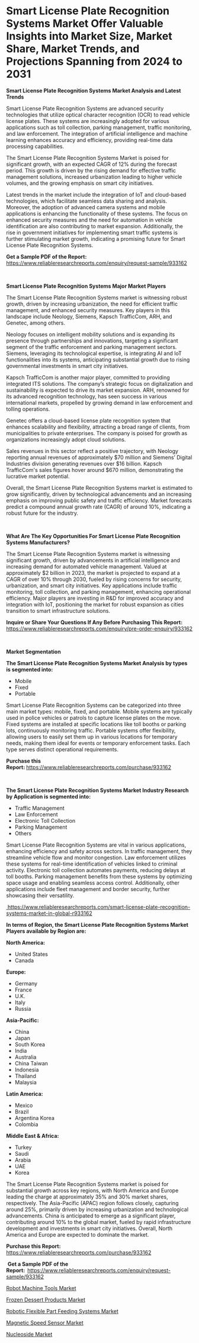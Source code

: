 <p><h1>Smart License Plate Recognition Systems Market Offer Valuable Insights into Market Size, Market Share, Market Trends, and Projections Spanning from 2024 to 2031</h1></p><p><strong>Smart License Plate Recognition Systems Market Analysis and Latest Trends</strong></p>
<p><p>Smart License Plate Recognition Systems are advanced security technologies that utilize optical character recognition (OCR) to read vehicle license plates. These systems are increasingly adopted for various applications such as toll collection, parking management, traffic monitoring, and law enforcement. The integration of artificial intelligence and machine learning enhances accuracy and efficiency, providing real-time data processing capabilities.</p><p>The Smart License Plate Recognition Systems Market is poised for significant growth, with an expected CAGR of 12% during the forecast period. This growth is driven by the rising demand for effective traffic management solutions, increased urbanization leading to higher vehicle volumes, and the growing emphasis on smart city initiatives. </p><p>Latest trends in the market include the integration of IoT and cloud-based technologies, which facilitate seamless data sharing and analysis. Moreover, the adoption of advanced camera systems and mobile applications is enhancing the functionality of these systems. The focus on enhanced security measures and the need for automation in vehicle identification are also contributing to market expansion. Additionally, the rise in government initiatives for implementing smart traffic systems is further stimulating market growth, indicating a promising future for Smart License Plate Recognition Systems.</p></p>
<p><strong>Get a Sample PDF of the Report:&nbsp;</strong> <a href="https://www.reliableresearchreports.com/enquiry/request-sample/933162?utm_campaign=3&utm_medium=2&utm_source=Github&utm_content=ia&utm_term=03122024&utm_id=smart-license-plate-recognition-systems">https://www.reliableresearchreports.com/enquiry/request-sample/933162</a></p>
<p>&nbsp;</p>
<p><strong>Smart License Plate Recognition Systems Major Market Players</strong></p>
<p><p>The Smart License Plate Recognition Systems market is witnessing robust growth, driven by increasing urbanization, the need for efficient traffic management, and enhanced security measures. Key players in this landscape include Neology, Siemens, Kapsch TrafficCom, ARH, and Genetec, among others.</p><p>Neology focuses on intelligent mobility solutions and is expanding its presence through partnerships and innovations, targeting a significant segment of the traffic enforcement and parking management sectors. Siemens, leveraging its technological expertise, is integrating AI and IoT functionalities into its systems, anticipating substantial growth due to rising governmental investments in smart city initiatives.</p><p>Kapsch TrafficCom is another major player, committed to providing integrated ITS solutions. The company’s strategic focus on digitalization and sustainability is expected to drive its market expansion. ARH, renowned for its advanced recognition technology, has seen success in various international markets, propelled by growing demand in law enforcement and tolling operations.</p><p>Genetec offers a cloud-based license plate recognition system that enhances scalability and flexibility, attracting a broad range of clients, from municipalities to private enterprises. The company is poised for growth as organizations increasingly adopt cloud solutions.</p><p>Sales revenues in this sector reflect a positive trajectory, with Neology reporting annual revenues of approximately $70 million and Siemens’ Digital Industries division generating revenues over $16 billion. Kapsch TrafficCom's sales figures hover around $670 million, demonstrating the lucrative market potential.</p><p>Overall, the Smart License Plate Recognition Systems market is estimated to grow significantly, driven by technological advancements and an increasing emphasis on improving public safety and traffic efficiency. Market forecasts predict a compound annual growth rate (CAGR) of around 10%, indicating a robust future for the industry.</p></p>
<p>&nbsp;</p>
<p><strong>What Are The Key Opportunities For Smart License Plate Recognition Systems Manufacturers?</strong></p>
<p><p>The Smart License Plate Recognition Systems market is witnessing significant growth, driven by advancements in artificial intelligence and increasing demand for automated vehicle management. Valued at approximately $2 billion in 2023, the market is projected to expand at a CAGR of over 10% through 2030, fueled by rising concerns for security, urbanization, and smart city initiatives. Key applications include traffic monitoring, toll collection, and parking management, enhancing operational efficiency. Major players are investing in R&D for improved accuracy and integration with IoT, positioning the market for robust expansion as cities transition to smart infrastructure solutions.</p></p>
<p><strong>Inquire or Share Your Questions If Any Before Purchasing This Report:</strong> <a href="https://www.reliableresearchreports.com/enquiry/pre-order-enquiry/933162?utm_campaign=3&utm_medium=2&utm_source=Github&utm_content=ia&utm_term=03122024&utm_id=smart-license-plate-recognition-systems">https://www.reliableresearchreports.com/enquiry/pre-order-enquiry/933162</a></p>
<p>&nbsp;</p>
<p><strong>Market Segmentation</strong></p>
<p><strong>The Smart License Plate Recognition Systems Market Analysis by types is segmented into:</strong></p>
<p><ul><li>Mobile</li><li>Fixed</li><li>Portable</li></ul></p>
<p><p>Smart License Plate Recognition Systems can be categorized into three main market types: mobile, fixed, and portable. Mobile systems are typically used in police vehicles or patrols to capture license plates on the move. Fixed systems are installed at specific locations like toll booths or parking lots, continuously monitoring traffic. Portable systems offer flexibility, allowing users to easily set them up in various locations for temporary needs, making them ideal for events or temporary enforcement tasks. Each type serves distinct operational requirements.</p></p>
<p><strong>Purchase this Report:&nbsp;</strong><a href="https://www.reliableresearchreports.com/purchase/933162?utm_campaign=3&utm_medium=2&utm_source=Github&utm_content=ia&utm_term=03122024&utm_id=smart-license-plate-recognition-systems">https://www.reliableresearchreports.com/purchase/933162</a></p>
<p>&nbsp;</p>
<p><strong>The Smart License Plate Recognition Systems Market Industry Research by Application is segmented into:</strong></p>
<p><ul><li>Traffic Management</li><li>Law Enforcement</li><li>Electronic Toll Collection</li><li>Parking Management</li><li>Others</li></ul></p>
<p><p>Smart License Plate Recognition Systems are vital in various applications, enhancing efficiency and safety across sectors. In traffic management, they streamline vehicle flow and monitor congestion. Law enforcement utilizes these systems for real-time identification of vehicles linked to criminal activity. Electronic toll collection automates payments, reducing delays at toll booths. Parking management benefits from these systems by optimizing space usage and enabling seamless access control. Additionally, other applications include fleet management and border security, further showcasing their versatility.</p></p>
<p><a href="https://www.reliableresearchreports.com/smart-license-plate-recognition-systems-market-in-global-r933162?utm_campaign=3&utm_medium=2&utm_source=Github&utm_content=ia&utm_term=03122024&utm_id=smart-license-plate-recognition-systems">&nbsp;https://www.reliableresearchreports.com/smart-license-plate-recognition-systems-market-in-global-r933162</a></p>
<p><strong>In terms of Region, the Smart License Plate Recognition Systems Market Players available by Region are:</strong></p>
<p>
    <p> <strong> North America: </strong>
        <ul>
            <li>United States</li>
            <li>Canada</li>
        </ul>
        </p> 
    <p> <strong> Europe: </strong>
        <ul>
            <li>Germany</li>
            <li>France</li>
            <li>U.K.</li>
            <li>Italy</li>
            <li>Russia</li>
        </ul>
        </p> 
    <p> <strong> Asia-Pacific: </strong>
        <ul>
            <li>China</li>
            <li>Japan</li>
            <li>South Korea</li>
            <li>India</li>
            <li>Australia</li>
            <li>China Taiwan</li>
            <li>Indonesia</li>
            <li>Thailand</li>
            <li>Malaysia</li>
        </ul>
        </p> 
    <p> <strong> Latin America: </strong>
        <ul>
            <li>Mexico</li>
            <li>Brazil</li>
            <li>Argentina Korea</li>
            <li>Colombia</li>
        </ul>
        </p> 
    <p> <strong> Middle East & Africa: </strong>
        <ul>
            <li>Turkey</li>
            <li>Saudi</li>
            <li>Arabia</li>
            <li>UAE</li>
            <li>Korea</li>
        </ul>
    </p>
    </p>
<p><p>The Smart License Plate Recognition Systems market is poised for substantial growth across key regions, with North America and Europe leading the charge at approximately 35% and 30% market shares, respectively. The Asia-Pacific (APAC) region follows closely, capturing around 25%, primarily driven by increasing urbanization and technological advancements. China is anticipated to emerge as a significant player, contributing around 10% to the global market, fueled by rapid infrastructure development and investments in smart city initiatives. Overall, North America and Europe are expected to dominate the market.</p></p>
<p><strong>Purchase this Report: </strong><a href="https://www.reliableresearchreports.com/purchase/933162?utm_campaign=3&utm_medium=2&utm_source=Github&utm_content=ia&utm_term=03122024&utm_id=smart-license-plate-recognition-systems">https://www.reliableresearchreports.com/purchase/933162</a></p>
<p>&nbsp;<strong>Get a Sample PDF of the Report:&nbsp;&nbsp;</strong><a href="https://www.reliableresearchreports.com/enquiry/request-sample/933162?utm_campaign=3&utm_medium=2&utm_source=Github&utm_content=ia&utm_term=03122024&utm_id=smart-license-plate-recognition-systems">https://www.reliableresearchreports.com/enquiry/request-sample/933162</a></p>
<p><strong></strong></p>
<p><p><a href="https://github.com/gulaimolin/Market-Research-Report-List-6/blob/main/robot-machine-tools-market.md?utm_campaign=3&utm_medium=2&utm_source=Github&utm_content=ia&utm_term=03122024&utm_id=smart-license-plate-recognition-systems">Robot Machine Tools Market</a></p><p><a href="https://www.linkedin.com/pulse/unlock-vital-data-frozen-dessert-products-market-financial-e5pmf?utm_campaign=3&utm_medium=2&utm_source=Github&utm_content=ia&utm_term=03122024&utm_id=smart-license-plate-recognition-systems">Frozen Dessert Products Market</a></p><p><a href="https://github.com/mauripalmi/Market-Research-Report-List-5/blob/main/robotic-flexible-part-feeding-systems-market.md?utm_campaign=3&utm_medium=2&utm_source=Github&utm_content=ia&utm_term=03122024&utm_id=smart-license-plate-recognition-systems">Robotic Flexible Part Feeding Systems Market</a></p><p><a href="https://issuu.com/reportprime-2/docs/magnetic-speed-sensor-market-size-2030.pptx?utm_campaign=3&utm_medium=2&utm_source=Github&utm_content=ia&utm_term=03122024&utm_id=smart-license-plate-recognition-systems">Magnetic Speed Sensor Market</a></p><p><a href="https://www.linkedin.com/pulse/future-growth-nucleoside-market-124-cagr-2024-2031-focusing-qzmle?utm_campaign=3&utm_medium=2&utm_source=Github&utm_content=ia&utm_term=03122024&utm_id=smart-license-plate-recognition-systems">Nucleoside Market</a></p></p>